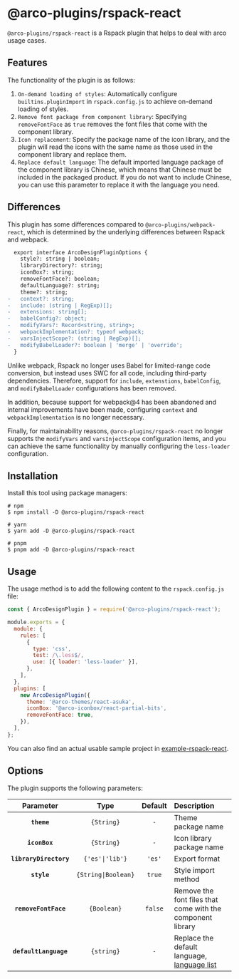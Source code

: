 # @arco-plugins/rspack-react

`@arco-plugins/rspack-react` is a Rspack plugin that helps to deal with arco usage cases.

## Features

The functionality of the plugin is as follows:

1. `On-demand loading of styles`: Automatically configure `builtins.pluginImport` in `rspack.config.js` to achieve on-demand loading of styles.
2. `Remove font package from component library`: Specifying `removeFontFace` as `true` removes the font files that come with the component library.
3. `Icon replacement`: Specify the package name of the icon library, and the plugin will read the icons with the same name as those used in the component library and replace them.
4. `Replace default language`: The default imported language package of the component library is Chinese, which means that Chinese must be included in the packaged product. If you do not want to include Chinese, you can use this parameter to replace it with the language you need.

## Differences

This plugin has some differences compared to `@arco-plugins/webpack-react`, which is determined by the underlying differences between Rspack and webpack.

```diff
  export interface ArcoDesignPluginOptions {
    style?: string | boolean;
    libraryDirectory?: string;
    iconBox?: string;
    removeFontFace?: boolean;
    defaultLanguage?: string;
    theme?: string;
-   context?: string;
-   include: (string | RegExp)[];
-   extensions: string[];
-   babelConfig?: object;
-   modifyVars?: Record<string, string>;
-   webpackImplementation?: typeof webpack;
-   varsInjectScope?: (string | RegExp)[];
-   modifyBabelLoader?: boolean | 'merge' | 'override';
  }
```

Unlike webpack, Rspack no longer uses Babel for limited-range code conversion, but instead uses SWC for all code, including third-party dependencies. Therefore, support for `include`, `extenstions`, `babelConfig`, and `modifyBabelLoader` configurations has been removed.

In addition, because support for webpack@4 has been abandoned and internal improvements have been made, configuring `context` and `webpackImplementation` is no longer necessary.

Finally, for maintainability reasons, `@arco-plugins/rspack-react` no longer supports the `modifyVars` and `varsInjectScope` configuration items, and you can achieve the same functionality by manually configuring the `less-loader` configuration.

## Installation

Install this tool using package managers:

```shell
# npm
$ npm install -D @arco-plugins/rspack-react

# yarn
$ yarn add -D @arco-plugins/rspack-react

# pnpm
$ pnpm add -D @arco-plugins/rspack-react
```

## Usage

The usage method is to add the following content to the `rspack.config.js` file:

```js
const { ArcoDesignPlugin } = require('@arco-plugins/rspack-react');

module.exports = {
  module: {
    rules: [
      {
        type: 'css',
        test: /\.less$/,
        use: [{ loader: 'less-loader' }],
      },
    ],
  },
  plugins: [
    new ArcoDesignPlugin({
      theme: '@arco-themes/react-asuka',
      iconBox: '@arco-iconbox/react-partial-bits',
      removeFontFace: true,
    }),
  ],
};
```

You can also find an actual usable sample project in [example-rspack-react](../../examples/rspack-react/).

## Options

The plugin supports the following parameters:

| Parameter | Type | Default | Description |
|:--:|:--:|:-----:|:----------|
|**`theme`**|`{String}`|`-`|Theme package name|
|**`iconBox`**|`{String}`|`-`|Icon library package name|
|**`libraryDirectory`**|`{'es'\|'lib'}`|`'es'`|Export format|
|**`style`**|`{String\|Boolean}`|`true`| Style import method|
|**`removeFontFace`**|`{Boolean}`|`false`| Remove the font files that come with the component library |
|**`defaultLanguage`**|`{string}`|`-`| Replace the default language, [language list](https://arco.design/react/docs/i18n#%E6%94%AF%E6%8C%81%E7%9A%84%E8%AF%AD%E8%A8%80) |
